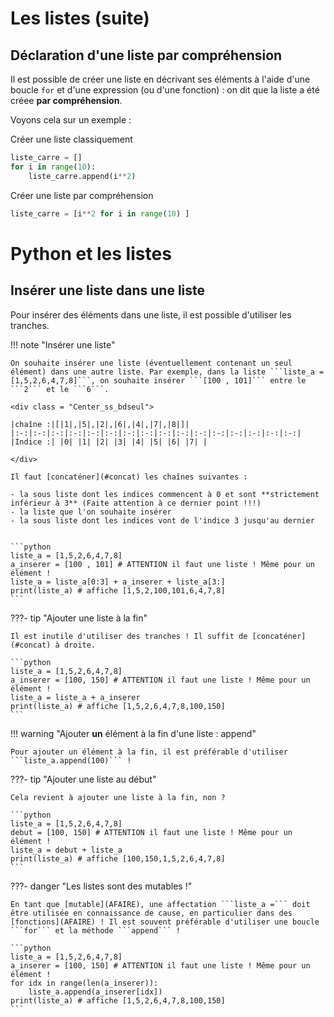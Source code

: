 # Les listes (suite)

## Déclaration d'une liste par compréhension

Il est possible de créer une liste en décrivant ses éléments à l'aide d'une boucle ```for``` et d'une expression (ou d'une fonction) : on dit que la liste a été créee **par compréhension**.

Voyons cela sur un exemple :

<div class="Cote_demi">

<div class="Center_txt"> Créer une liste classiquement </div>

```python
liste_carre = []
for i in range(10):
    liste_carre.append(i**2)
```

</div>

<div class="Cote_demi">

<div class="Center_txt"> Créer une liste par compréhension </div>

```python
liste_carre = [i**2 for i in range(10) ]
```
</div>


# Python et les listes




## Insérer une liste dans une liste

Pour insérer des éléments dans une liste, il est possible d'utiliser les tranches. <!--Lire et bien travailler les exemples suivants afin de bien les comprendre.-->

!!! note "Insérer une liste"

	On souhaite insérer une liste (éventuellement contenant un seul élément) dans une autre liste. Par exemple, dans la liste ```liste_a = [1,5,2,6,4,7,8]```, on souhaite insérer ```[100 , 101]``` entre le ```2``` et le ```6```.

	<div class = "Center_ss_bdseul">
	
	|chaîne :|[|1|,|5|,|2|,|6|,|4|,|7|,|8|]|
	|:-:|:-:|:-:|:-:|:-:|:-:|:-:|:-:|:-:|:-:|:-:|:-:|:-:|:-:|:-:|:-:|
	|Indice :| |0| |1| |2| |3| |4| |5| |6| |7| |

	</div>

	Il faut [concaténer](#concat) les chaînes suivantes :
	
	- la sous liste dont les indices commencent à 0 et sont **strictement inférieur à 3** (Faite attention à ce dernier point !!!)
	- la liste que l'on souhaite insérer
	- la sous liste dont les indices vont de l'indice 3 jusqu'au dernier
	

	```python
	liste_a = [1,5,2,6,4,7,8]
	a_inserer = [100 , 101] # ATTENTION il faut une liste ! Même pour un élément !
	liste_a = liste_a[0:3] + a_inserer + liste_a[3:]
	print(liste_a) # affiche [1,5,2,100,101,6,4,7,8]
	```

???- tip "Ajouter une liste à la fin"

	Il est inutile d'utiliser des tranches ! Il suffit de [concaténer](#concat) à droite.

	```python
	liste_a = [1,5,2,6,4,7,8]
	a_inserer = [100, 150] # ATTENTION il faut une liste ! Même pour un élément !
	liste_a = liste_a + a_inserer
	print(liste_a) # affiche [1,5,2,6,4,7,8,100,150]
	```

!!! warning "Ajouter **un** élément à la fin d'une liste : append"

    Pour ajouter un élément à la fin, il est préférable d'utiliser ```liste_a.append(100)``` !

???- tip "Ajouter une liste au début"

	Cela revient à ajouter une liste à la fin, non ?

	```python
	liste_a = [1,5,2,6,4,7,8]
	debut = [100, 150] # ATTENTION il faut une liste ! Même pour un élément !
	liste_a = debut + liste_a
	print(liste_a) # affiche [100,150,1,5,2,6,4,7,8]
	```

???- danger "Les listes sont des mutables !"

    En tant que [mutable](AFAIRE), une affectation ```liste_a =``` doit être utilisée en connaissance de cause, en particulier dans des [fonctions](AFAIRE) ! Il est souvent préférable d'utiliser une boucle ```for``` et la méthode ```append``` !

	```python
	liste_a = [1,5,2,6,4,7,8]
	a_inserer = [100, 150] # ATTENTION il faut une liste ! Même pour un élément !
    for idx in range(len(a_inserer)):
	    liste_a.append(a_inserer[idx])
	print(liste_a) # affiche [1,5,2,6,4,7,8,100,150]
	```